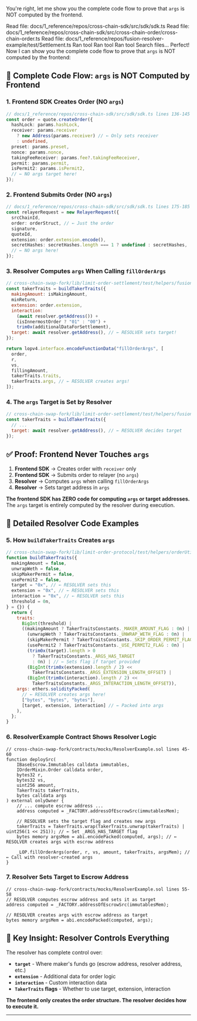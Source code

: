 You're right, let me show you the complete code flow to prove that `args` is NOT computed by the frontend.

Read file: docs/1_reference/repos/cross-chain-sdk/src/sdk/sdk.ts
Read file: docs/1_reference/repos/cross-chain-sdk/src/cross-chain-order/cross-chain-order.ts
Read file: docs/1_reference/repos/fusion-resolver-example/test/Settlement.ts
Ran tool
Ran tool
Ran tool
Search files...
Perfect! Now I can show you the complete code flow to prove that `args` is NOT computed by the frontend:

## 🎯 **Complete Code Flow: `args` is NOT Computed by Frontend**

### **1. Frontend SDK Creates Order (NO `args`)**

```typescript
// docs/1_reference/repos/cross-chain-sdk/src/sdk/sdk.ts lines 136-145
const order = quote.createOrder({
  hashLock: params.hashLock,
  receiver: params.receiver
    ? new Address(params.receiver) // ← Only sets receiver
    : undefined,
  preset: params.preset,
  nonce: params.nonce,
  takingFeeReceiver: params.fee?.takingFeeReceiver,
  permit: params.permit,
  isPermit2: params.isPermit2,
  // ← NO args target here!
});
```

### **2. Frontend Submits Order (NO `args`)**

```typescript
// docs/1_reference/repos/cross-chain-sdk/src/sdk/sdk.ts lines 175-185
const relayerRequest = new RelayerRequest({
  srcChainId,
  order: orderStruct, // ← Just the order
  signature,
  quoteId,
  extension: order.extension.encode(),
  secretHashes: secretHashes.length === 1 ? undefined : secretHashes,
  // ← NO args here!
});
```

### **3. Resolver Computes `args` When Calling `fillOrderArgs`**

```javascript
// cross-chain-swap-fork/lib/limit-order-settlement/test/helpers/fusionUtils.js lines 70-99
const takerTraits = buildTakerTraits({
  makingAmount: isMakingAmount,
  minReturn,
  extension: order.extension,
  interaction:
    (await resolver.getAddress()) +
    (isInnermostOrder ? "01" : "00") +
    trim0x(additionalDataForSettlement),
  target: await resolver.getAddress(), // ← RESOLVER sets target!
});

return lopv4.interface.encodeFunctionData("fillOrderArgs", [
  order,
  r,
  vs,
  fillingAmount,
  takerTraits.traits,
  takerTraits.args, // ← RESOLVER creates args!
]);
```

### **4. The `args` Target is Set by Resolver**

```javascript
// cross-chain-swap-fork/lib/limit-order-settlement/test/helpers/fusionUtils.js lines 70-75
const takerTraits = buildTakerTraits({
  // ...
  target: await resolver.getAddress(), // ← RESOLVER decides target
});
```

## ✅ **Proof: Frontend Never Touches `args`**

1. **Frontend SDK** → Creates order with `receiver` only
2. **Frontend SDK** → Submits order to relayer (no `args`)
3. **Resolver** → Computes `args` when calling `fillOrderArgs`
4. **Resolver** → Sets target address in `args`

**The frontend SDK has ZERO code for computing `args` or target addresses.** The `args` target is entirely computed by the resolver during execution.

## 🔧 **Detailed Resolver Code Examples**

### **5. How `buildTakerTraits` Creates `args`**

```javascript
// cross-chain-swap-fork/lib/limit-order-protocol/test/helpers/orderUtils.js lines 48-75
function buildTakerTraits({
  makingAmount = false,
  unwrapWeth = false,
  skipMakerPermit = false,
  usePermit2 = false,
  target = "0x", // ← RESOLVER sets this
  extension = "0x", // ← RESOLVER sets this
  interaction = "0x", // ← RESOLVER sets this
  threshold = 0n,
} = {}) {
  return {
    traits:
      BigInt(threshold) |
      ((makingAmount ? TakerTraitsConstants._MAKER_AMOUNT_FLAG : 0n) |
        (unwrapWeth ? TakerTraitsConstants._UNWRAP_WETH_FLAG : 0n) |
        (skipMakerPermit ? TakerTraitsConstants._SKIP_ORDER_PERMIT_FLAG : 0n) |
        (usePermit2 ? TakerTraitsConstants._USE_PERMIT2_FLAG : 0n) |
        (trim0x(target).length > 0
          ? TakerTraitsConstants._ARGS_HAS_TARGET
          : 0n) | // ← Sets flag if target provided
        (BigInt(trim0x(extension).length / 2) <<
          TakerTraitsConstants._ARGS_EXTENSION_LENGTH_OFFSET) |
        (BigInt(trim0x(interaction).length / 2) <<
          TakerTraitsConstants._ARGS_INTERACTION_LENGTH_OFFSET)),
    args: ethers.solidityPacked(
      // ← RESOLVER creates args here!
      ["bytes", "bytes", "bytes"],
      [target, extension, interaction] // ← Packed into args
    ),
  };
}
```

### **6. ResolverExample Contract Shows Resolver Logic**

```solidity
// cross-chain-swap-fork/contracts/mocks/ResolverExample.sol lines 45-60
function deploySrc(
    IBaseEscrow.Immutables calldata immutables,
    IOrderMixin.Order calldata order,
    bytes32 r,
    bytes32 vs,
    uint256 amount,
    TakerTraits takerTraits,
    bytes calldata args
) external onlyOwner {
    // ... compute escrow address ...
    address computed = _FACTORY.addressOfEscrowSrc(immutablesMem);

    // RESOLVER sets the target flag and creates new args
    takerTraits = TakerTraits.wrap(TakerTraits.unwrap(takerTraits) | uint256(1 << 251)); // ← Set _ARGS_HAS_TARGET flag
    bytes memory argsMem = abi.encodePacked(computed, args); // ← RESOLVER creates args with escrow address

    _LOP.fillOrderArgs(order, r, vs, amount, takerTraits, argsMem); // ← Call with resolver-created args
}
```

### **7. Resolver Sets Target to Escrow Address**

```solidity
// cross-chain-swap-fork/contracts/mocks/ResolverExample.sol lines 55-58
// RESOLVER computes escrow address and sets it as target
address computed = _FACTORY.addressOfEscrowSrc(immutablesMem);

// RESOLVER creates args with escrow address as target
bytes memory argsMem = abi.encodePacked(computed, args);
```

## 🎯 **Key Insight: Resolver Controls Everything**

The resolver has complete control over:

- **`target`** - Where maker's funds go (escrow address, resolver address, etc.)
- **`extension`** - Additional data for order logic
- **`interaction`** - Custom interaction data
- **`TakerTraits` flags** - Whether to use target, extension, interaction

**The frontend only creates the order structure. The resolver decides how to execute it.**

---